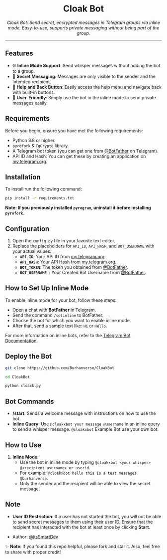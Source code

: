 <h1 align="center">Cloak Bot</h1>

<p align="center">
  <em>Cloak Bot: Send secret, encrypted messages in Telegram groups via inline mode. Easy-to-use, supports private messaging without being part of the group.</em>
</p>
<hr>

## Features

- 🌐 **Inline Mode Support**: Send whisper messages without adding the bot to a group.
- 💬 **Secret Messaging**: Messages are only visible to the sender and the intended recipient.
- 🔄 **Help and Back Button**: Easily access the help menu and navigate back with built-in buttons.
- 📎 **User-Friendly**: Simply use the bot in the inline mode to send private messages easily.

## Requirements

Before you begin, ensure you have met the following requirements:

- Python 3.8 or higher.
- `pyrofork` & `TgCrypto` library.
- A Telegram bot token (you can get one from [@BotFather](https://t.me/BotFather) on Telegram).
- API ID and Hash: You can get these by creating an application on [my.telegram.org](https://my.telegram.org).

## Installation

To install run the following command:

```sh
pip install -r requirements.txt
```

**Note: If you previously installed `pyrogram`, uninstall it before installing `pyrofork`.**

## Configuration

1. Open the `config.py` file in your favorite text editor.
2. Replace the placeholders for `API_ID`, `API_HASH`, and `BOT_USERNAME` with your actual values:
   - **`API_ID`**: Your API ID from [my.telegram.org](https://my.telegram.org).
   - **`API_HASH`**: Your API Hash from [my.telegram.org](https://my.telegram.org).
   - **`BOT_TOKEN`**: The token you obtained from [@BotFather](https://t.me/BotFather).
   - **`BOT_USERNAME `**: Your Created Bot Username from [@BotFather](https://t.me/BotFather).

## How to Set Up Inline Mode

To enable inline mode for your bot, follow these steps:

   - Open a chat with **BotFather** in Telegram.
   - Send the command `/setinline` to BotFather.
   - Choose the bot for which you want to enable inline mode.
   - After that, send a sample text like: `Hi` or `Hello`.

For more information on inline bots, refer to the [Telegram Bot Documentation](https://core.telegram.org/bots/inline).


## Deploy the Bot

```sh
git clone https://github.com/Burhanverse/CloakBot
```
```sh
cd CloakBot
```
```sh
python cloack.py
```

## Bot Commands

- **/start**: Sends a welcome message with instructions on how to use the bot.
- **Inline Query**: Use `@cloakxbot your message @username` in an inline query to send a whisper message. `@cloakxbot` Example Bot use your own bot.

## How to Use

1. **Inline Mode**:
   - Use the bot in inline mode by typing `@cloakxbot <your whisper> @<recipient_username> or userid`.
   - For example: `@cloakxbot hello this is a test messages @burhanverse`.
   - Only the sender and the recipient will be able to view the secret message.

## Note

- **User ID Restriction**: If a user has not started the bot, you will not be able to send secret messages to them using their user ID. Ensure that the recipient has interacted with the bot at least once by clicking **Start**.

- Author: [@itsSmartDev](https://t.me/itsSmartDev)

✨ **Note**: If you found this repo helpful, please fork and star it. Also, feel free to share with proper credit!
